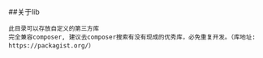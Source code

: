 ##关于lib

    此目录可以存放自定义的第三方库
    完全兼容composer, 建议去composer搜索有没有现成的优秀库，必免重复开发。（库地址: https://packagist.org/）